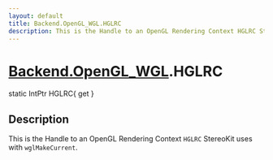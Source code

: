 ```yaml
---
layout: default
title: Backend.OpenGL_WGL.HGLRC
description: This is the Handle to an OpenGL Rendering Context HGLRC StereoKit uses with wglMakeCurrent.
---
```

# [Backend.OpenGL_WGL]({{site.url}}/Pages/StereoKit/Backend.OpenGL_WGL.html).HGLRC

<div class='signature' markdown='1'>
static IntPtr HGLRC{ get }
</div>

## Description
This is the Handle to an OpenGL Rendering Context
`HGLRC` StereoKit uses with `wglMakeCurrent`.

